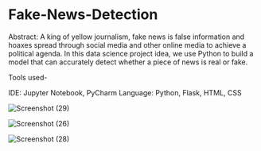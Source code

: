 # Fake-News-Detection

Abstract: A king of yellow journalism, fake news is false information and hoaxes spread through social media and other online media to achieve a political agenda. 
In this data science project idea, we use Python to build a model that can accurately detect whether a piece of news is real or fake.

Tools used-

IDE: Jupyter Notebook, PyCharm
Language: Python, Flask, HTML, CSS

![Screenshot (29)](https://user-images.githubusercontent.com/77850791/143400246-18da778d-6605-404c-8348-4459cf68d868.png)

![Screenshot (26)](https://user-images.githubusercontent.com/77850791/143400229-b13c857a-f617-471f-8d49-593b620beb87.png)

![Screenshot (28)](https://user-images.githubusercontent.com/77850791/143400241-a86b3e52-41b2-4554-86c2-66c2c2347ba7.png)
